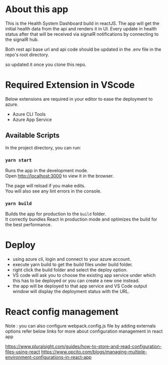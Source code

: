 # About this app

This is the Health System Dashboard build in reactJS. The app will get the initial health data from the api and renders it in UI. Every update in health status after that will be received via signalR notifications by connecting to the signalR hub. 

Both rest api base url and api code should be updated in the .env file in the repo's root directory.

so updated it once you clone this repo.


# Required Extension in VScode

Below extensions are required in your editor to ease the deployment to azure.
- Azure CLI Tools 
- Azure App Service
    
## Available Scripts

In the project directory, you can run:

### `yarn start`

Runs the app in the development mode.\
Open [http://localhost:3000](http://localhost:3000) to view it in the browser.

The page will reload if you make edits.\
You will also see any lint errors in the console.

### `yarn build`

Builds the app for production to the `build` folder.\
It correctly bundles React in production mode and optimizes the build for the best performance.

# Deploy

- using azure cli, login and connect to your azure account.
- execute yarn build to get the build files under build folder. 
- right click the build folder and select the deploy option.
- VS code will ask you to choose the existing app service under which this has to be deployed or you can create a new one instead.
- the app will be deployed to that app service and VS Code output window will display the deployment status with the URL.

# React config management 

Note : you can also configure webpack.config.js file by adding externals options
refer below links for more about configuration management in react app

https://www.pluralsight.com/guides/how-to-store-and-read-configuration-files-using-react
https://www.opcito.com/blogs/managing-multiple-environment-configurations-in-react-app
